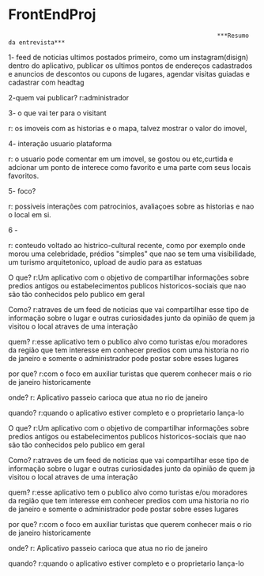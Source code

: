# FrontEndProj
                                                               ***Resumo da entrevista***
                                                               
1- feed de noticias ultimos postados primeiro, como um instagram(disign) dentro do aplicativo, publicar os ultimos 
pontos de endereços cadastrados e anuncios de descontos ou cupons de lugares, agendar visitas guiadas e cadastrar com headtag

2-quem vai publicar?
r:administrador

3- o que vai ter para o visitant 

r: os imoveis com as historias e o mapa, talvez mostrar o valor do imovel,

4- interação usuario plataforma 

r: o usuario pode comentar em um imovel, se gostou ou etc,curtida e adcionar um ponto de interece como favorito e uma parte com seus locais favoritos.

5- foco?

r: possiveis interações com patrocinios, avaliaçoes sobre as historias e nao o local em si.

6 -

r: conteudo voltado ao histrico-cultural recente, como por exemplo onde morou uma celebridade, prédios "simples" que nao se tem uma visibilidade, 
um turismo arquitetonico, upload de audio para as estatuas


O que?
r:Um aplicativo com o objetivo de compartilhar informações sobre predios antigos ou estabelecimentos publicos historicos-sociais que nao são tão conhecidos pelo publico em geral



Como?
r:atraves de um feed de noticias que vai compartilhar esse tipo de informação sobre o lugar e outras curiosidades junto da opinião de quem ja visitou o local atraves de uma interação


quem?
r:esse aplicativo tem o publico alvo como turistas e/ou moradores da região que tem interesse em conhecer predios com uma historia no rio de janeiro e somente o administrador pode postar sobre esses lugares 

por que?
r:com o foco em auxiliar turistas que querem conhecer mais o rio de janeiro historicamente

onde?
r: Aplicativo passeio carioca que atua no rio de janeiro

quando?
r:quando o aplicativo estiver completo e o proprietario lança-lo
















O que?
r:Um aplicativo com o objetivo de compartilhar informações sobre predios antigos ou estabelecimentos publicos historicos-sociais que nao são tão conhecidos pelo publico em geral



Como?
r:atraves de um feed de noticias que vai compartilhar esse tipo de informação sobre o lugar e outras curiosidades junto da opinião de quem ja visitou o local atraves de uma interação


quem?
r:esse aplicativo tem o publico alvo como turistas e/ou moradores da região que tem interesse em conhecer predios com uma historia no rio de janeiro e somente o administrador pode postar sobre esses lugares 

por que?
r:com o foco em auxiliar turistas que querem conhecer mais o rio de janeiro historicamente

onde?
r: Aplicativo passeio carioca que atua no rio de janeiro

quando?
r:quando o aplicativo estiver completo e o proprietario lança-lo



